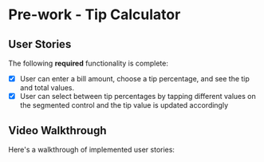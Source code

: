 # Pre-work - Tip Calculator

## User Stories

The following **required** functionality is complete:

* [x] User can enter a bill amount, choose a tip percentage, and see the tip and total values.
* [x] User can select between tip percentages by tapping different values on the segmented control and the tip value is updated accordingly

## Video Walkthrough

Here's a walkthrough of implemented user stories:

[<blockquote class="imgur-embed-pub" lang="en" data-id="csjJX14" data-context="false" ><a href="//imgur.com/csjJX14"></a></blockquote><script async src="//s.imgur.com/min/embed.js" charset="utf-8"></script>](https://imgur.com/csjJX14)

